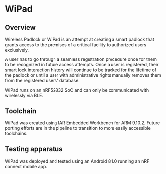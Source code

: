 # WiPad

## Overview
Wireless Padlock or WiPad is an attempt at creating a smart padlock that grants access to the premises of a critical facility to authorized users exclusively.

A user has to go through a seamless registration procedure once for them to be recognized in future access attempts. Once a user is registered, their smart lock interaction history will continue to be tracked for the lifetime of the padlock or until a user with administrative rights manually removes them from the registered users' database.

WiPad runs on an nRF52832 SoC and can only be communicated with wirelessly via BLE.

## Toolchain
WiPad was created using IAR Embedded Workbench for ARM 9.10.2. Future porting efforts are in the pipeline to
transition to more easily accessible toolchains.

## Testing apparatus
WiPad was deployed and tested using an Android 8.1.0 running an nRF connect mobile app. 
